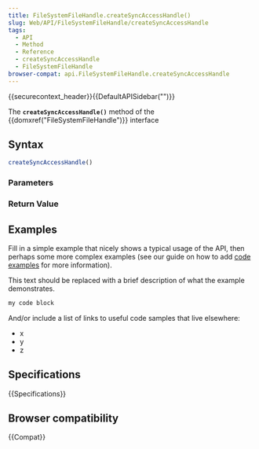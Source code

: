 ```yaml
---
title: FileSystemFileHandle.createSyncAccessHandle()
slug: Web/API/FileSystemFileHandle/createSyncAccessHandle
tags:
  - API
  - Method
  - Reference
  - createSyncAccessHandle
  - FileSystemFileHandle
browser-compat: api.FileSystemFileHandle.createSyncAccessHandle
---
```

{{securecontext_header}}{{DefaultAPISidebar("")}}

The **`createSyncAccessHandle()`** method of the {{domxref("FileSystemFileHandle")}} interface 

## Syntax

```js
createSyncAccessHandle()
```

### Parameters



### Return Value



## Examples

Fill in a simple example that nicely shows a typical usage of the API, then perhaps some more complex examples (see our guide on how to add [code examples](/en-US/docs/MDN/Contribute/Structures/Code_examples) for more information).

This text should be replaced with a brief description of what the example demonstrates.

```js
my code block
```

And/or include a list of links to useful code samples that live elsewhere:

*   x
*   y
*   z

## Specifications

{{Specifications}}

## Browser compatibility

{{Compat}}

